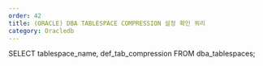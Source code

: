```yaml
---
order: 42
title: (ORACLE) DBA TABLESPACE COMPRESSION 설정 확인 쿼리
category: Oracledb
---
```


SELECT tablespace_name, def_tab_compression
FROM dba_tablespaces;
